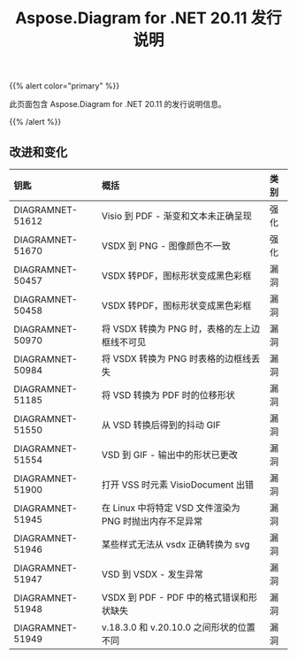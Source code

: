 ﻿---
title: Aspose.Diagram for .NET 20.11 发行说明
type: docs
weight: 9
url: /zh/net/aspose-diagram-for-net-20-11-release-notes/
---
{{% alert color="primary" %}}

此页面包含 Aspose.Diagram for .NET 20.11 的发行说明信息。

{{% /alert %}}
## **改进和变化**  ##

|**钥匙**|**概括**|**类别**|
|:- |:- |:- |
|DIAGRAMNET-51612|Visio 到 PDF - 渐变和文本未正确呈现|强化|
|DIAGRAMNET-51670|VSDX 到 PNG - 图像颜色不一致|强化|
|DIAGRAMNET-50457|VSDX 转PDF，图标形状变成黑色彩框|漏洞|
|DIAGRAMNET-50458|VSDX 转PDF，图标形状变成黑色彩框|漏洞|
|DIAGRAMNET-50970|将 VSDX 转换为 PNG 时，表格的左上边框线不可见|漏洞|
|DIAGRAMNET-50984|将 VSDX 转换为 PNG 时表格的边框线丢失|漏洞|
|DIAGRAMNET-51185|将 VSD 转换为 PDF 时的位移形状|漏洞|
|DIAGRAMNET-51550|从 VSD 转换后得到的抖动 GIF|漏洞|
|DIAGRAMNET-51554|VSD 到 GIF - 输出中的形状已更改|漏洞|
|DIAGRAMNET-51900|打开 VSS 时元素 VisioDocument 出错|漏洞|
|DIAGRAMNET-51945|在 Linux 中将特定 VSD 文件渲染为 PNG 时抛出内存不足异常|漏洞|
|DIAGRAMNET-51946|某些样式无法从 vsdx 正确转换为 svg|漏洞|
|DIAGRAMNET-51947|VSD 到 VSDX - 发生异常|漏洞|
|DIAGRAMNET-51948|VSDX 到 PDF - PDF 中的格式错误和形状缺失|漏洞|
|DIAGRAMNET-51949|v.18.3.0 和 v.20.10.0 之间形状的位置不同|漏洞|



